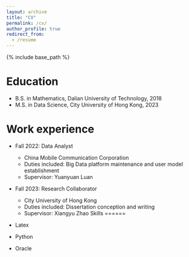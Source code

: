 ```yaml
---
layout: archive
title: "CV"
permalink: /cv/
author_profile: true
redirect_from:
  - /resume
---
```


{% include base_path %}

Education
======
* B.S. in Mathematics, Dalian University of Technology, 2018
* M.S. in Data Science, City University of Hong Kong, 2023


Work experience
======

* Fall 2022: Data Analyst
  * China Mobile Communication Corporation
  * Duties included: Big Data platform maintenance and user model establishment
  * Supervisor: Yuanyuan Luan
  
* Fall 2023: Research Collaborator
  * City University of Hong Kong
  * Duties included: Dissertation conception and writing
  * Supervisor: Xiangyu Zhao
Skills
======
* Latex
* Python
* Oracle

